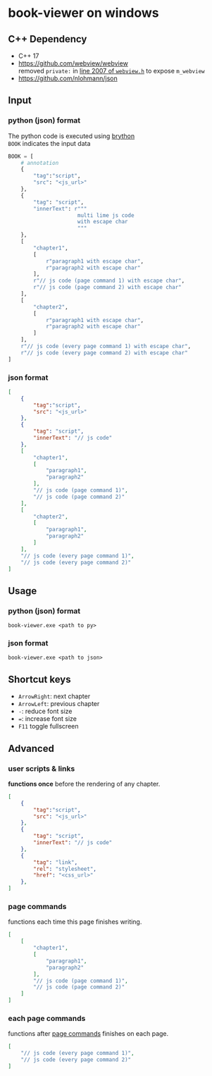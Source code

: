 # book-viewer on windows
## C++ Dependency
- C++ 17
- https://github.com/webview/webview  
  removed `private:` in [line 2007 of `webview.h`](https://github.com/webview/webview/blob/899018ad0e5cc22a18cd734393ccae4d55e3b2b4/webview.h#LL2007C1-L2007C1) to expose `m_webview`
- https://github.com/nlohmann/json
## Input
### python (json) format
The python code is executed using [brython](https://github.com/brython-dev/brython)  
`BOOK` indicates the input data
```py
BOOK = [
    # annotation
    {
        "tag":"script",
        "src": "<js_url>"
    },
    {
        "tag": "script",
        "innerText": r"""
                      multi lime js code
                      with escape char
                      """
    },
    [
        "chapter1",
        [
            r"paragraph1 with escape char",
            r"paragraph2 with escape char"
        ],
        r"// js code (page command 1) with escape char",
        r"// js code (page command 2) with escape char"
    ],
    [
        "chapter2",
        [
            r"paragraph1 with escape char",
            r"paragraph2 with escape char"
        ]
    ],
    r"// js code (every page command 1) with escape char",
    r"// js code (every page command 2) with escape char"
]
```
### json format
```json
[
    {
        "tag":"script",
        "src": "<js_url>"
    },
    {
        "tag": "script",
        "innerText": "// js code"
    },
    [
        "chapter1",
        [
            "paragraph1",
            "paragraph2"
        ],
        "// js code (page command 1)",
        "// js code (page command 2)"
    ],
    [
        "chapter2",
        [
            "paragraph1",
            "paragraph2"
        ]
    ],
    "// js code (every page command 1)",
    "// js code (every page command 2)"
]
```
## Usage
### python (json) format
```text
book-viewer.exe <path to py>
```

### json format
```text
book-viewer.exe <path to json>
```
## Shortcut keys
- `ArrowRight`: next chapter
- `ArrowLeft`: previous chapter
- `-`: reduce font size
- `=`: increase font size
- `F11` toggle fullscreen
## Advanced
### user scripts & links
**functions once** before the rendering of any chapter.
```json
[
    {
        "tag":"script",
        "src": "<js_url>"
    },
    {
        "tag": "script",
        "innerText": "// js code"
    },
    {
        "tag": "link",
        "rel": "stylesheet",
        "href": "<css_url>"
    },
]
```
### page commands
functions each time this page finishes writing.
```json
[
    [
        "chapter1",
        [
            "paragraph1",
            "paragraph2"
        ],
        "// js code (page command 1)",
        "// js code (page command 2)"
    ]
]
```
### each page commands
functions after [page commands](#page-commands) finishes on each page.
```json
[
    "// js code (every page command 1)",
    "// js code (every page command 2)"
]
```
